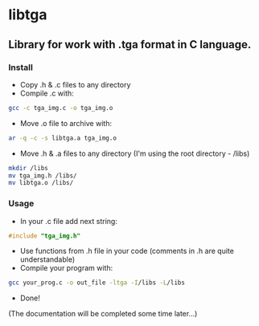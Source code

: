 # libtga
## Library for work with .tga format in C language.

### Install
  * Copy .h & .c files to any directory
  * Compile .c with:
  ```bash
  gcc -c tga_img.c -o tga_img.o
  ```
  * Move .o file to archive with:
  ```bash
  ar -q -c -s libtga.a tga_img.o
  ```
  * Move .h & .a files to any directory (I'm using the root directory - /libs)
  ```bash
  mkdir /libs
  mv tga_img.h /libs/
  mv libtga.o /libs/
  ```
  
### Usage
  * In your .c file add next string:
  ```C
  #include "tga_img.h"
  ```
  * Use functions from .h file in your code (comments in .h are quite understandable)
  * Compile your program with:
  ```bash
  gcc your_prog.c -o out_file -ltga -I/libs -L/libs
  ```
  * Done!


(The documentation will be completed some time later...)

